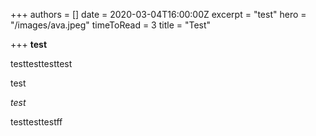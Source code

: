 +++
authors = []
date = 2020-03-04T16:00:00Z
excerpt = "test"
hero = "/images/ava.jpeg"
timeToRead = 3
title = "Test"

+++
**test**

testtesttesttest

test

_test_

testtesttestff